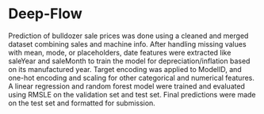# Deep-Flow
Prediction of bulldozer sale prices was done using a cleaned and merged dataset combining sales and machine info.
After handling missing values with mean, mode, or placeholders, date features were extracted like saleYear and saleMonth to train the model for depreciation/inflation based on its manufactured year.
Target encoding was applied to ModelID, and one-hot encoding and scaling for other categorical and numerical features.
A linear regression and random forest model were trained and evaluated using RMSLE on the validation set and test set.
Final predictions were made on the test set and formatted for submission.

